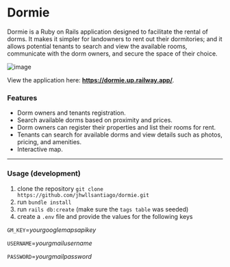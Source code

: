 # Dormie
Dormie is a Ruby on Rails application designed to facilitate the rental of dorms. It makes it simpler for landowners to rent out their dormitories; and it allows potential tenants to search and view the available rooms, communicate with the dorm owners, and secure the space of their choice.

![image](https://user-images.githubusercontent.com/81745755/222677205-f5826a5f-4d9f-4c47-aaa6-a53f331e25d1.png)

View the application here: **https://dormie.up.railway.app/**.

### Features
* Dorm owners and tenants registration.
* Search available dorms based on proximity and prices.
* Dorm owners can register their properties and list their rooms for rent.
* Tenants can search for available dorms and view details such as photos, pricing, and amenities.
* Interactive map.

-----
### Usage (development)
 1. clone the repository ``git clone https://github.com/jhwllsantiago/dormie.git``
 2. run ``bundle install``
 3. run ``rails db:create`` (make sure the ``tags table`` was seeded)
 4. create a ``.env`` file and provide the values for the following keys
 
 ``GM_KEY``=*yourgooglemapsapikey*
 
 ``USERNAME``=*yourgmailusername*
 
 ``PASSWORD``=*yourgmailpassword*